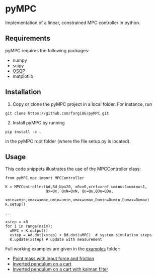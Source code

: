 # pyMPC

Implementation of a linear, constrained MPC controller in python.

## Requirements

pyMPC requires the following packages:
* numpy
* scipy
* [OSQP](https://osqp.org/)
* matplotlib

## Installation

1. Copy or clone the pyMPC project in a local folder. For instance, run 
```
git clone https://github.com/forgi86/pyMPC.git
```
2. Install pyMPC by running
```
pip install -e .
```
in the pyMPC root folder (where the file setup.py is located).

## Usage 

This code snippets illustrates the use of the MPCController class:

```
from pyMPC.mpc import MPCController

K = MPCController(Ad,Bd,Np=20, x0=x0,xref=xref,uminus1=uminus1,
                  Qx=Qx, QxN=QxN, Qu=Qu,QDu=QDu,
                  xmin=xmin,xmax=xmax,umin=umin,umax=umax,Dumin=Dumin,Dumax=Dumax)
K.setup()

...

xstep = x0
for i in range(nsim): 
  uMPC = K.output()
  xstep = Ad.dot(xstep) + Bd.dot(uMPC)  # system simulation steps
  K.update(xstep) # update with measurement
```
Full working examples are given in the [examples](examples) folder:
 * [Point mass with input force and friction](examples/example_point_mass.ipynb)
 * [Inverted pendulum on a cart](examples/example_inverted_pendulum.ipynb)
 * [Inverted pendulum on a cart with kalman filter](examples/example_inverted_pendulum_kalman.ipynb)

